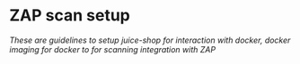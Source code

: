 # ZAP scan setup

*These are guidelines to setup juice-shop for interaction with docker, docker imaging for docker to for scanning integration with ZAP*


